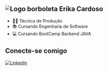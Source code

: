 ## ![Logo borboleta](https://icons.iconarchive.com/icons/ergosign/free-spring/48/butterfly-icon.png)  Erika Cardoso

- 👩‍🏭 Técnica de Produção
- 📚 Cursando Engenharia de Software
- 💻 Cursando BootCamp Backend JAVA
  
## Conecte-se comigo
[![LinkedIn](https://img.shields.io/badge/LinkedIn-000?style=for-the-badge&logo=linkedin&logoColor=0E76A8)](https://www.linkedin.com/in/erikacardoso/)
